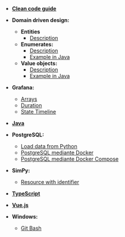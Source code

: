 - [**Clean code guide**](clean-code-guide.md)

- **Domain driven design:**
  - **Entities**
    - [Description](./ddd/entities.md)
  - **Enumerates:**
    - [Description](./ddd/enumerates.md)
    - [Example in Java](./ddd/OrderStatus.java)
  - **Value objects:**
    - [Description](./ddd/value-objects.md)
    - [Example in Java](./ddd/Address.java)

- **Grafana:**
  - [Arrays](./grafana/arrays.md)
  - [Duration](./grafana/duration.md)
  - [State Timeline](./grafana/statetimeline.md)

- [**Java**](./java/index.md)

- **PostgreSQL:**
  - [Load data from Python](./postgresql/load-data-from-python.md)
  - [PostgreSQL mediante Docker](./postgresql/postgresql-docker.md)
  - [PostgreSQL mediante Docker Compose](./postgresql/postgresql-docker-compose.md)

- **SimPy:**
  - [Resource with identifier](./simpy/resource-with-identifier.py)

- [**TypeScript**](./typescript/index.md)

- [**Vue.js**](./vuejs/index.md)

- **Windows:**
  - [Git Bash](./windows/git-bash.md)